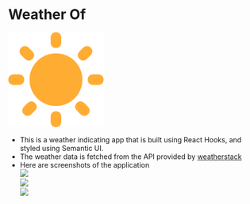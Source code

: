 # Weather Of

![Logo of the app](/public/android-chrome-192x192.png)

-   This is a weather indicating app that is built using React Hooks, and styled using Semantic UI.
-   The weather data is fetched from the API provided by [weatherstack](https://weatherstack.com/)
-   Here are screenshots of the application<br>
    <img src = "https://img.techpowerup.org/200723/screenshot-151.png" /><br>
    <img src="https://img.techpowerup.org/200723/screenshot-152.png" /><br>
    <img src="https://img.techpowerup.org/200723/screenshot-154.png" />
